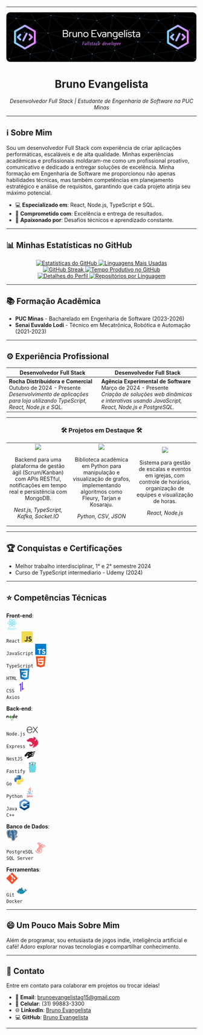 <!--- Olá, este é o Readme de Bruno Evangelista, fique à vontade para explorá-lo! -->

-----

<div align="center">
  <img alt="Header" src="https://github.com/BrunoEvangelista17/BrunoEvangelista17/raw/main/img/github-header-image.png"/>
  <h1>Bruno Evangelista</h1>
  <p><i>Desenvolvedor Full Stack | Estudante de Engenharia de Software na PUC Minas</i></p>
</div>

-----

## :information_source: Sobre Mim
Sou um desenvolvedor Full Stack com experiência de criar aplicações performáticas, escaláveis e de alta qualidade. Minhas experiências acadêmicas e profissionais moldaram-me como um profissional proativo, comunicativo e dedicado a entregar soluções de excelência. Minha formação em Engenharia de Software me proporcionou não apenas habilidades técnicas, mas também competências em planejamento estratégico e análise de requisitos, garantindo que cada projeto atinja seu máximo potencial.

- 💻 **Especializado em**: React, Node.js, TypeScript e SQL.
- 🌟 **Comprometido com**: Excelência e entrega de resultados.
- 🌱 **Apaixonado por**: Desafios técnicos e aprendizado constante.

-----

## 📊 Minhas Estatísticas no GitHub
<div align="center">
  <a href="https://github.com/BrunoEvangelista17">
    <img alt="Estatísticas do GitHub" src="https://github-readme-stats.vercel.app/api?username=BrunoEvangelista17&theme=tokyonight&show_icons=true&hide_border=true&count_private=true"/>
  </a>
  <a href="https://github.com/BrunoEvangelista17">
    <img alt="Linguagens Mais Usadas" src="https://github-readme-stats.vercel.app/api/top-langs/?username=BrunoEvangelista17&theme=tokyonight&show_icons=true&hide_border=true&layout=compact"/>
  </a>
  <br/>

  <a href="https://github.com/BrunoEvangelista17">
    <img alt="GitHub Streak" src="https://github-readme-streak-stats.herokuapp.com/?user=BrunoEvangelista17&theme=tokyonight&hide_border=true"/>
  </a>
  <a href="https://github.com/BrunoEvangelista17">
    <img alt="Tempo Produtivo no GitHub" src="https://github-profile-summary-cards.vercel.app/api/cards/productive-time?username=BrunoEvangelista17&theme=github_dark&utcOffset=-3"/>
  </a>
  <br/>

  <a href="https://github.com/BrunoEvangelista17">
    <img alt="Detalhes do Perfil" src="https://github-profile-summary-cards.vercel.app/api/cards/profile-details?username=BrunoEvangelista17&theme=github_dark"/>
  </a>
  <a href="https://github.com/BrunoEvangelista17">
    <img alt="Repositórios por Linguagem" src="https://github-profile-summary-cards.vercel.app/api/cards/repos-per-language?username=BrunoEvangelista17&theme=github_dark"/>
  </a>
</div>

-----

## :books: Formação Acadêmica
- **PUC Minas** - Bacharelado em Engenharia de Software (2023-2026)
- **Senai Euvaldo Lodi** - Técnico em Mecatrônica, Robótica e Automação (2021-2023)

-----

## :gear: Experiência Profissional
| **Desenvolvedor Full Stack** | **Desenvolvedor Full Stack** |
|------------------------------|------------------------------|
| **Rocha Distribuidora e Comercial**<br/>Outubro de 2024 - Presente<br/><i>Desenvolvimento de aplicações para loja utilizando TypeScript, React, Node.js e SQL.</i> | **Agência Experimental de Software**<br/>Março de 2024 - Presente<br/><i>Criação de soluções web dinâmicas e interativas usando JavaScript, React, Node.js e PostgreSQL.</i> |

-----

<h3 align="center">🛠️ Projetos em Destaque 🛠️</h3>
<table border="0" align="center">
<tr border="0">
<td width="33%" align="center">
  <a href="https://github.com/BrunoEvangelista17/Chronos-Backend-TI5" target="_blank">
    <img src="https://github-readme-stats.vercel.app/api/pin/?username=BrunoEvangelista17&repo=Chronos-Backend-TI5&theme=tokyonight&show_owner=true"/>
  </a>
  <br/>
  <p>Backend para uma plataforma de gestão ágil (Scrum/Kanban) com APIs RESTful, notificações em tempo real e persistência com MongoDB.</p>
  <p><i>Nest.js, TypeScript, Kafka, Socket.IO</i></p>
</td>
<td width="33%" align="center">
  <a href="https://github.com/ALfLuisV/Trabalho_grafos" target="_blank">
    <img src="https://github-readme-stats.vercel.app/api/pin/?username=ALfLuisV&repo=Trabalho_grafos&theme=tokyonight&show_owner=true"/>
  </a>
  <br/>
  <p>Biblioteca acadêmica em Python para manipulação e visualização de grafos, implementando algoritmos como Fleury, Tarjan e Kosaraju.</p>
  <p><i>Python, CSV, JSON</i></p>
</td>
<td width="33%" align="center">
  <a href="https://github.com/BrunoEvangelista17/Church-Schedule" target="_blank">
    <img src="https://github-readme-stats.vercel.app/api/pin/?username=BrunoEvangelista17&repo=Church-Schedule&theme=tokyonight&show_owner=true"/>
  </a>
  <br/>
  <p>Sistema para gestão de escalas e eventos em igrejas, com controle de horários, organização de equipes e visualização de horas.</p>
  <p><i>React, Node.js</i></p>
</td>
</tr>
</table>

-----

## 🏆 Conquistas e Certificações
- Melhor trabalho interdisciplinar, 1° e 2° semestre 2024
- Curso de TypeScript intermediario - Udemy (2024)

-----

## :star: Competências Técnicas
**Front-end**:  
<code><img height="30" src="https://raw.githubusercontent.com/devicons/devicon/master/icons/react/react-original-wordmark.svg"/> React</code>
<code><img height="30" src="https://raw.githubusercontent.com/devicons/devicon/master/icons/javascript/javascript-original.svg"/> JavaScript</code>
<code><img height="30" src="https://raw.githubusercontent.com/devicons/devicon/master/icons/typescript/typescript-original.svg"/> TypeScript</code>
<code><img height="30" src="https://raw.githubusercontent.com/devicons/devicon/master/icons/html5/html5-original.svg"/> HTML</code>
<code><img height="30" src="https://raw.githubusercontent.com/devicons/devicon/master/icons/css3/css3-original.svg"/> CSS</code>
<code><img height="30" src="https://raw.githubusercontent.com/devicons/devicon/master/icons/axios/axios-plain.svg"/> Axios</code>

**Back-end**:  
<code><img height="30" src="https://raw.githubusercontent.com/devicons/devicon/master/icons/nodejs/nodejs-original-wordmark.svg"/> Node.js</code>
<code><img height="30" src="https://raw.githubusercontent.com/devicons/devicon/master/icons/express/express-original.svg"/> Express</code>
<code><img height="30" src="https://raw.githubusercontent.com/devicons/devicon/ca28c779441053191ff11710fe24a9e6c23690d6/icons/nestjs/nestjs-original.svg"/> NestJS</code>
<code><img height="30" src="https://raw.githubusercontent.com/devicons/devicon/master/icons/fastify/fastify-plain.svg"/> Fastify</code>
<code><img height="30" src="https://raw.githubusercontent.com/devicons/devicon/master/icons/go/go-original.svg"/> Go</code>
<code><img height="30" src="https://raw.githubusercontent.com/devicons/devicon/master/icons/python/python-original.svg"/> Python</code>
<code><img height="30" src="https://raw.githubusercontent.com/devicons/devicon/master/icons/java/java-original-wordmark.svg"/> Java</code>
<code><img height="30" src="https://raw.githubusercontent.com/devicons/devicon/master/icons/cplusplus/cplusplus-original.svg"/> C++</code>

**Banco de Dados**:  
<code><img height="30" src="https://raw.githubusercontent.com/devicons/devicon/master/icons/postgresql/postgresql-original.svg"/> PostgreSQL</code>
<code><img height="30" src="https://raw.githubusercontent.com/devicons/devicon/master/icons/microsoftsqlserver/microsoftsqlserver-plain.svg"/> SQL Server</code>

**Ferramentas**:  
<code><img height="30" src="https://raw.githubusercontent.com/devicons/devicon/master/icons/git/git-original.svg"/> Git</code>
<code><img height="30" src="https://raw.githubusercontent.com/devicons/devicon/master/icons/docker/docker-original.svg"/> Docker</code>

-----

## 😄 Um Pouco Mais Sobre Mim
Além de programar, sou entusiasta de jogos indie, inteligência artificial e café! Adoro explorar novas tecnologias e compartilhar conhecimento.

-----

## :email: Contato
Entre em contato para colaborar em projetos ou trocar ideias!

- 📧 **Email**: [brunoevangelistag15@gmail.com](mailto:brunoevangelistag15@gmail.com)  
- 📱 **Celular**: (31) 99883-3300  
- 🌐 **LinkedIn**: [Bruno Evangelista](https://www.linkedin.com/in/brunoevangelistag/)  
- 💻 **GitHub**: [Bruno Evangelista](https://github.com/BrunoEvangelista17)  

-----
